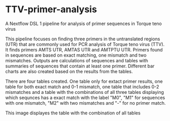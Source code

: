 # TTV-primer-analysis
A  Nextflow DSL 1 pipeline for analysis of primer sequences in Torque teno virus

This pipeline focuses on finding three primers in the untranslated regions (UTR) that are commonly used for PCR analysis of Torque teno virus (TTV). 
It finds primers AMTS UTR, AMTAS UTR and AMTPTU UTR. Primers found in sequences are based on exact matching, one mismatch and two mismatches. 
Outputs are calculations of sequences and tables with summaries of sequences that contain at least one primer. 
Different bar charts are also created based on the results from the tables.

There are four tables created. One table only for extact primer results, one table for both exact match and 0-1 mismatch, 
one table that includes 0-2 mismatches and a table with the combinations of all three tables displaying which sequnces has a exact match with the label "M0", 
"M1" for sequences with one mismatch, "M2" with two mismatches and "-" for no primer match. 

This image displayes the table with the combination of all tables
